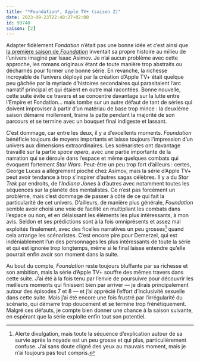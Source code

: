 ```yaml
---
title: "*Foundation*, Apple TV+ (saison 2)"
date: 2023-09-23T22:40:27+02:00
id: 93740 
saison: [2]
---
```


Adapter fidèlement *Fondation* n’était pas une bonne idée et c’est ainsi que [la première saison de *Foundation*](https://voiretmanger.fr/foundation-goyer-friedman-apple-tv/) inventait sa propre histoire au milieu de l’univers imaginé par Isaac Asimov. Je n’ai aucun problème avec cette approche, les romans originaux étant de toute manière trop abstraits ou décharnés pour former une bonne série. En revanche, la richesse incroyable de l’univers déployé par la création d’Apple TV+ était quelque peu gâchée par la myriade d’histoires secondaires qui parasitaient l’arc narratif principal et qui étaient en outre mal racontées. Bonne nouvelle, cette suite évite ce travers et se concentre davantage sur la lutte entre l’Empire et Fondation… mais tombe sur un autre défaut de tant de séries qui doivent improviser à partir d’un matériau de base trop mince : la deuxième saison démarre mollement, traine la patte pendant la majorité de son parcours et se termine avec un bouquet final indigeste et lassant. 

C’est dommage, car entre les deux, il y a d’excellents moments. *Foundation* bénéficie toujours de moyens importants et laisse toujours l’impression d’un univers aux dimensions extraordinaires. Les scénaristes ont davantage travaillé sur la partie *space opera*, avec une partie importante de la narration qui se déroule dans l’espace et même quelques combats qui évoquent fortement *Star Wars*. Peut-être un peu trop fort d’ailleurs : certes, George Lucas a allègrement pioché chez Asimov, mais la série d’Apple TV+ peut avoir tendance à trop s’inspirer d’autres sagas célèbres. Il y a du *Star Trek* par endroits, de l’*Indiana Jones* à d’autres avec notamment toutes les séquences sur la planète des mentalistes. Ce n’est pas forcément un problème, mais c’est dommage de passer à côté de ce qui fait la particularité de cet univers. D’ailleurs, de manière plus générale, *Foundation* semble avoir choisi une voie de facilité en multipliant les combats dans l’espace ou non, et en délaissant les éléments les plus intéressants, à mon avis. Seldon et ses prédictions sont à la fois omniprésents et assez mal exploités finalement, avec des ficelles narratives un peu grosses[^1] quand cela arrange les scénaristes. C’est encore pire pour Demerzel, qui est indéniablement l’un des personnages les plus intéressants de toute la série et qui est ignorée trop longtemps, même si le final laisse entendre qu’elle pourrait enfin avoir son moment dans la suite.

Au bout du compte, *Foundation* reste toujours bluffante par sa richesse et son ambition, mais la série d’Apple TV+ souffre des mêmes travers dans cette suite. J’ai été à la fois tenu par l’envie de poursuivre pour découvrir les meilleurs moments qui finissent bien par arriver — je dirais principalement autour des épisodes 7 et 8 — et j’ai apprécié l’effort d’inclusivité sexuelle dans cette suite. Mais j’ai été encore une fois frustré par l’irrégularité du scénario, qui démarre trop doucement et se termine trop frénétiquement. Malgré ces défauts, je compte bien donner une chance à la saison suivante, en espérant que la série exploite enfin tout son potentiel.

[^1]: Alerte divulgation, mais toute la séquence d’explication autour de sa survie après la noyade est un peu grosse et qui plus, particulièrement confuse. J’ai sans doute cligné des yeux au mauvais moment, mais je n’ai toujours pas tout compris. 